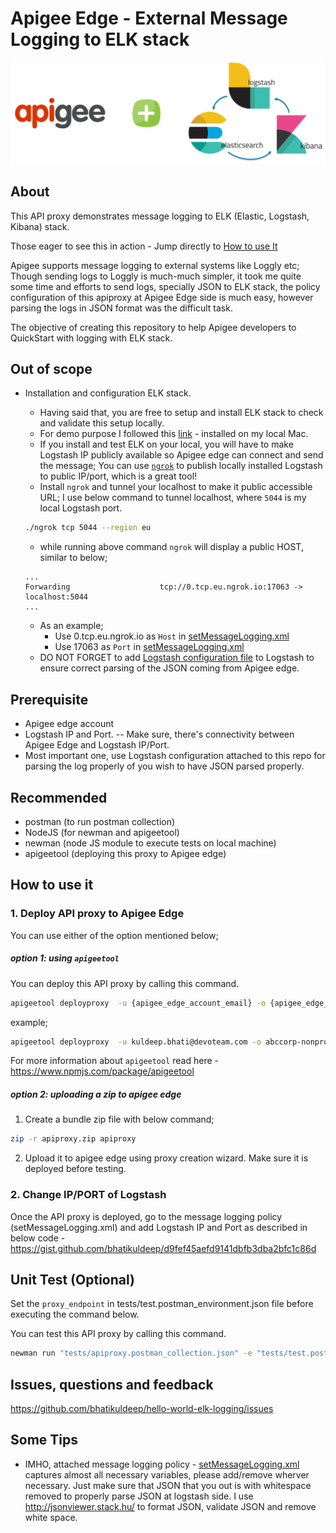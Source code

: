 # Apigee Edge - External Message Logging to ELK stack

![Apigee Edge + ELK](docs/images/apigee-elk.png)
## About
This API proxy demonstrates message logging to ELK (Elastic, Logstash, Kibana) stack.

Those eager to see this in action -  Jump directly to  [How to use It](#how-to-use-it)

Apigee supports message logging to external systems like Loggly etc; Though sending logs to Loggly is much-much simpler, it took me quite some time and efforts to send logs, specially JSON to ELK stack, the policy configuration of this apiproxy at Apigee Edge side is much easy, however parsing the logs in JSON format was the difficult task.  

The objective of creating this repository to help Apigee developers to QuickStart with logging with ELK stack.   

## Out of scope
- Installation and configuration ELK stack. 
    - Having said that, you are free to setup and install ELK stack to check and validate this setup locally.
    - For demo purpose I followed this [link](https://logz.io/blog/elk-mac/) - installed on my local Mac.
    - If you install and test ELK on your local, you will have to make Logstash IP publicly available so Apigee edge can connect and send the message; You can use [`ngrok`](https://ngrok.com/) to publish locally installed Logstash to public IP/port, which is a great tool!
    - Install `ngrok` and tunnel your localhost to make it public accessible URL; I use below command to tunnel localhost, where `5044` is my local Logstash port.
    ```bash
    ./ngrok tcp 5044 --region eu
    ```
    - while running above command `ngrok` will display a public HOST, similar to below;

    ```
    ...
    Forwarding                    tcp://0.tcp.eu.ngrok.io:17063 -> localhost:5044
    ...
    ```
    - As an example;
        - Use 0.tcp.eu.ngrok.io as `Host` in [setMessageLogging.xml](apiproxy/policies/setMessageLogging.xml)
        - Use 17063 as `Port` in [setMessageLogging.xml](apiproxy/policies/setMessageLogging.xml)
    - DO NOT FORGET to add [Logstash configuration file](logstash-sample.conf) to Logstash to ensure correct parsing of the JSON coming from Apigee edge. 

## Prerequisite
- Apigee edge account
- Logstash IP and Port.
-- Make sure, there's connectivity between Apigee Edge and Logstash IP/Port. 
- Most important one, use Logstash configuration attached to this repo for parsing the log properly of you wish to have JSON parsed properly. 

## Recommended
- postman (to run postman collection)
- NodeJS (for newman and apigeetool)
- newman (node JS module to execute tests on local machine)
- apigeetool (deploying this proxy to Apigee edge)

## How to use it

### 1. Deploy API proxy to Apigee Edge
You can use either of the option mentioned below;
##### option 1: using `apigeetool`
You can deploy this API proxy by calling this command.

```bash
apigeetool deployproxy  -u {apigee_edge_account_email} -o {apigee_edge_org_name}  -e {environment_name} -n {proxy_name} -d . --verbose --debug
```
example; 
```bash
apigeetool deployproxy  -u kuldeep.bhati@devoteam.com -o abccorp-nonprod  -e test -n hello-world-elk-logging -d . --verbose --debug
```
For more information about `apigeetool` read here - https://www.npmjs.com/package/apigeetool

##### option 2: uploading a zip to apigee edge

1. Create a bundle zip file with below command;
```bash 
zip -r apiproxy.zip apiproxy
```

2. Upload it to apigee edge using proxy creation wizard.
Make sure it is deployed before testing.

### 2. Change IP/PORT of Logstash 
Once the API proxy is deployed, go to the message logging policy (setMessageLogging.xml) and add Logstash IP and Port as described in below code - https://gist.github.com/bhatikuldeep/d9fef45aefd9141dbfb3dba2bfc1c86d


## Unit Test (Optional)
Set the `proxy_endpoint` in tests/test.postman_environment.json file before executing the command below.

You can test this API proxy by calling this command.
```bash
newman run "tests/apiproxy.postman_collection.json" -e "tests/test.postman_environment.json"
```

## Issues, questions and feedback
https://github.com/bhatikuldeep/hello-world-elk-logging/issues

## Some Tips
- IMHO, attached message logging policy - [setMessageLogging.xml](apiproxy/policies/setMessageLogging.xml) captures almost all necessary variables, please add/remove wherver necessary. Just make sure that JSON that you out is with whitespace removed to properly parse JSON at logstash side. I use http://jsonviewer.stack.hu/ to format JSON, validate JSON and remove white space. 


